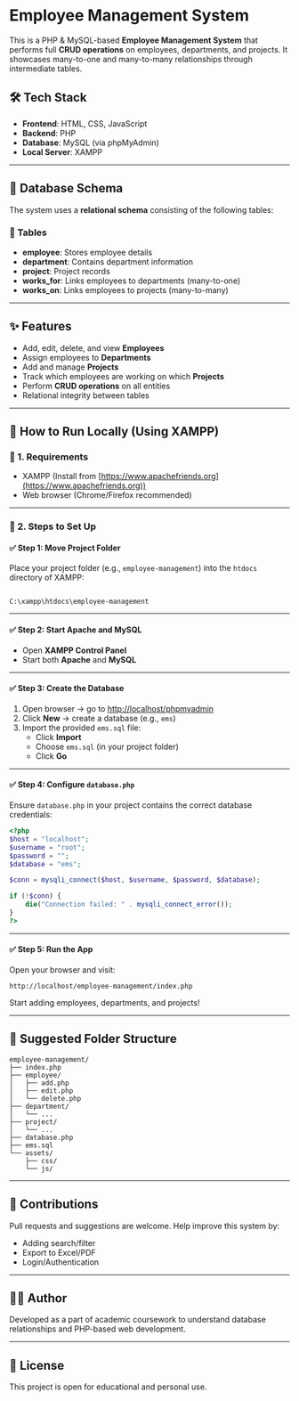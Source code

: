 # Employee Management System

This is a PHP & MySQL-based **Employee Management System** that performs full **CRUD operations** on employees, departments, and projects. It showcases many-to-one and many-to-many relationships through intermediate tables.

## 🛠️ Tech Stack

- **Frontend**: HTML, CSS, JavaScript
- **Backend**: PHP
- **Database**: MySQL (via phpMyAdmin)
- **Local Server**: XAMPP

---

## 📘 Database Schema

The system uses a **relational schema** consisting of the following tables:

### 🔹 Tables

- **employee**: Stores employee details  
- **department**: Contains department information  
- **project**: Project records  
- **works_for**: Links employees to departments (many-to-one)  
- **works_on**: Links employees to projects (many-to-many)

---

## ✨ Features

- Add, edit, delete, and view **Employees**
- Assign employees to **Departments**
- Add and manage **Projects**
- Track which employees are working on which **Projects**
- Perform **CRUD operations** on all entities
- Relational integrity between tables

---

## 🚀 How to Run Locally (Using XAMPP)

### 🔸 1. Requirements

- XAMPP (Install from [https://www.apachefriends.org](https://www.apachefriends.org))
- Web browser (Chrome/Firefox recommended)

---

### 🔸 2. Steps to Set Up

#### ✅ Step 1: Move Project Folder

Place your project folder (e.g., `employee-management`) into the `htdocs` directory of XAMPP:

```

C:\xampp\htdocs\employee-management

````

---

#### ✅ Step 2: Start Apache and MySQL

- Open **XAMPP Control Panel**
- Start both **Apache** and **MySQL**

---

#### ✅ Step 3: Create the Database

1. Open browser → go to [http://localhost/phpmyadmin](http://localhost/phpmyadmin)
2. Click **New** → create a database (e.g., `ems`)
3. Import the provided `ems.sql` file:
   - Click **Import**
   - Choose `ems.sql` (in your project folder)
   - Click **Go**

---

#### ✅ Step 4: Configure `database.php`

Ensure `database.php` in your project contains the correct database credentials:

```php
<?php
$host = "localhost";
$username = "root";
$password = "";
$database = "ems";

$conn = mysqli_connect($host, $username, $password, $database);

if (!$conn) {
    die("Connection failed: " . mysqli_connect_error());
}
?>
````

---

#### ✅ Step 5: Run the App

Open your browser and visit:

```
http://localhost/employee-management/index.php
```

Start adding employees, departments, and projects!

---

## 📁 Suggested Folder Structure

```
employee-management/
├── index.php
├── employee/
│   ├── add.php
│   ├── edit.php
│   └── delete.php
├── department/
│   └── ...
├── project/
│   └── ...
├── database.php
├── ems.sql
└── assets/
    ├── css/
    └── js/
```

---

## 🤝 Contributions

Pull requests and suggestions are welcome. Help improve this system by:

* Adding search/filter
* Export to Excel/PDF
* Login/Authentication

---

## 🧑‍💻 Author

Developed as a part of academic coursework to understand database relationships and PHP-based web development.

---

## 📜 License

This project is open for educational and personal use.

```
